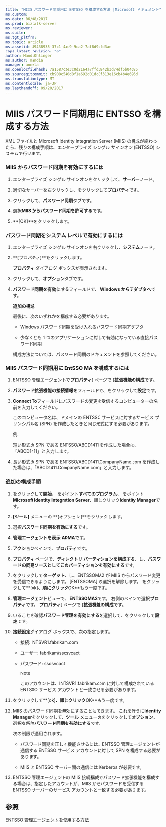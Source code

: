 ```yaml
---
title: "MIIS パスワード同期用に ENTSSO を構成する方法 |Microsoft ドキュメント"
ms.custom: 
ms.date: 06/08/2017
ms.prod: biztalk-server
ms.reviewer: 
ms.suite: 
ms.tgt_pltfrm: 
ms.topic: article
ms.assetid: 89438935-37c1-4ac9-9ca2-7af8d9bfd3ae
caps.latest.revision: "6"
author: MandiOhlinger
ms.author: mandia
manager: anneta
ms.openlocfilehash: 7a1587c2e3c0d2164a7ffd3842b3d74df5b04685
ms.sourcegitcommit: cb908c540d8f1a692d01dc8f313e16cb4b4e696d
ms.translationtype: MT
ms.contentlocale: ja-JP
ms.lasthandoff: 09/20/2017
---
```

# <a name="how-to-configure-entsso-for-miis-password-sync"></a>MIIS パスワード同期用に ENTSSO を構成する方法
XML ファイルと Microsoft Identity Integration Server (MIIS) の構成が終わったら、残りの構成手順は、エンタープライズ シングル サインオン (ENTSSO) システムで行います。  
  
### <a name="to-allow-password-sync-from-miis"></a>MIIS からパスワード同期を有効にするには  
  
1.  エンタープライズ シングル サインオンをクリックして、**サーバー**ノード。  
  
2.  適切なサーバーを右クリックし、をクリックして**プロパティ**です。  
  
3.  クリックして、**パスワード同期**タブです。  
  
4.  選択**MIIS からパスワード同期を許可する**です。  
  
5.  **[OK]**をクリックします。  
  
### <a name="to-enable-password-sync-on-the-system-level"></a>パスワード同期をシステム レベルで有効にするには  
  
1.  エンタープライズ シングル サインオンを右クリックし、**システム**ノード。  
  
2.  **[プロパティ]**をクリックします。  
  
     **プロパティ** ダイアログ ボックスが表示されます。  
  
3.  クリックして、**オプション**タブです。  
  
4.  **パスワード同期を有効にする**フィールドで、 **Windows からアダプタへ**です。  
  
     **追加の構成**  
  
     最後に、次のいずれかを構成する必要があります。  
  
    -   Windows パスワード同期を受け入れるパスワード同期アダプタ  
  
    -   少なくとも 1 つのアプリケーションに対して有効になっている直接パスワード同期  
  
     構成方法については、パスワード同期のドキュメントを参照してください。  
  
### <a name="to-configure-the-entsso-ma-for-miis-password-sync"></a>MIIS パスワード同期用に EntSSO MA を構成するには  
  
1.  ENTSSO 管理エージェントで**プロパティ**] ページで [**拡張機能の構成**です。  
  
2.  **パスワード拡張機能の接続情報を**フィールドで、をクリックして**設定**です。  
  
3.  **Connect To**フィールドにパスワードの変更を受信するコンピューターの名前を入力してください。  
  
     このコンピュータ名は、ドメインの ENTSSO サービスに対するサービス プリンシパル名 (SPN) を作成したときと同じ形式にする必要があります。  
  
     例:  
  
     短い形式の SPN である ENTSSO/ABCD1411 を作成した場合は、「ABCD1411」と入力します。  
  
4.  長い形式の SPN である ENTSSO/ABCD1411.CompanyName.com を作成した場合は、「ABCD1411.CompanyName.com」と入力します。  
  
### <a name="additional-configuration-steps"></a>追加の構成手順  
  
1.  をクリックして**開始**、 をポイント**すべてのプログラム**、 をポイント**Microsoft Identity Integration Server**、順にクリック**Identity Manager**です。  
  
2.  **[ツール]** メニューの **[オプション]**をクリックします。  
  
3.  選択**パスワード同期を有効にする**です。  
  
4.  **管理エージェントを表示** **ADMA**です。  
  
5.  **アクション**ペインで、**プロパティ**です。  
  
6.  **プロパティ** ページで、**ディレクトリ パーティションを構成する**、し、**パスワードの同期ソースとしてこのパーティションを有効にする**です。  
  
7.  をクリックして**ターゲット**、し、ENTSSOMA2 が MIIS からパスワード変更を受信できるようにします。 [ENTSSOMA] の選択を解除します。 をクリックして**[ok]**、順にクリック**OK**もう一度です。  
  
8.  **管理エージェント**ビューで、 **ENTSSOMA2**です。 右側のペインで選択**プロパティ**です。 **プロパティ**] ページで [**拡張機能の構成**です。  
  
9. いることを確認**パスワード管理を有効にする**を選択して、をクリックして**設定**です。  
  
10. **接続設定**ダイアログ ボックスで、次の指定します。  
  
    -   接続: INTSVR1.fabrikam.com  
  
    -   ユーザー: fabrikam\ssosvcact  
  
    -   パスワード: ssosvcact  
  
        > [!NOTE]
        >  このアカウントは、INTSVR1.fabrikam.com に対して構成されている ENTSSO サービス アカウントと一致させる必要があります。  
  
11. をクリックして**[ok]**、順にクリック**OK**もう一度です。  
  
12. MIIS のパスワード同期を無効にすることもできます。 これを行うに**Identity Manager**をクリックして、**ツール** メニューのをクリックして**オプション**、選択を解除**パスワード同期を有効にする**です。  
  
     次の制限が適用されます。  
  
    -   パスワード同期を正しく機能させるには、ENTSSO 管理エージェントが通信する ENTSSO サービス アカウントに対して SPN を構成する必要があります。  
  
    -   MIIS と ENTSSO サーバー間の通信には Kerberos が必要です。  
  
13. ENTSSO 管理エージェントの MIIS 接続構成でパスワード拡張機能を構成する場合は、指定したアカウントが、MIIS からパスワードを受信する ENTSSO サーバーのサービス アカウントと一致する必要があります。  
  
## <a name="see-also"></a>参照  
 [ENTSSO 管理エージェントを使用する方法](../core/how-to-use-the-entsso-management-agent.md)